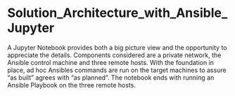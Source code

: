 # Solution_Architecture_with_Ansible_Jupyter
A Jupyter Notebook provides both a big picture view and the opportunity to appreciate the details.  Components considered are a private network, the Ansible control machine and three remote hosts.  With the foundation in place, ad hoc Ansibles commands are run on the target machines to assure “as built” agrees with “as planned”.  The notebook ends with running an Ansible Playbook on the three remote hosts.
